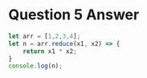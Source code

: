 # Question 5 Answer
```js
let arr = [1,2,3,4];
let n = arr.reduce(x1, x2) => {
    return x1 * x2;
}
console.log(n);
```